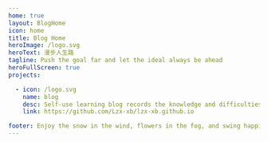 ```yaml
---
home: true
layout: BlogHome
icon: home
title: Blog Home
heroImage: /logo.svg
heroText: 漫步人生路
tagline: Push the goal far and let the ideal always be ahead
heroFullScreen: true
projects:

  - icon: /logo.svg
    name: blog
    desc: Self-use learning blog records the knowledge and difficulties encountered in work and study.
    link: https://github.com/Lzx-xb/lzx-xb.github.io

footer: Enjoy the snow in the wind, flowers in the fog, and swing happily
---
```


